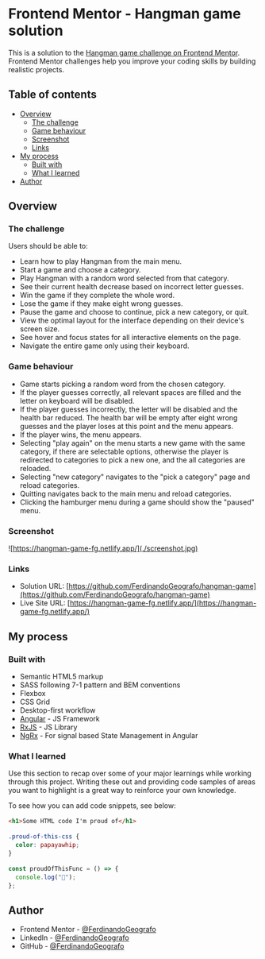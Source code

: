 # Frontend Mentor - Hangman game solution

This is a solution to the [Hangman game challenge on Frontend Mentor](https://www.frontendmentor.io/challenges/hangman-game-rsQiSVLGWn). Frontend Mentor challenges help you improve your coding skills by building realistic projects.

## Table of contents

- [Overview](#overview)
  - [The challenge](#the-challenge)
  - [Game behaviour](#game-behaviour)
  - [Screenshot](#screenshot)
  - [Links](#links)
- [My process](#my-process)
  - [Built with](#built-with)
  - [What I learned](#what-i-learned)
- [Author](#author)

## Overview

### The challenge

Users should be able to:

- Learn how to play Hangman from the main menu.
- Start a game and choose a category.
- Play Hangman with a random word selected from that category.
- See their current health decrease based on incorrect letter guesses.
- Win the game if they complete the whole word.
- Lose the game if they make eight wrong guesses.
- Pause the game and choose to continue, pick a new category, or quit.
- View the optimal layout for the interface depending on their device's screen size.
- See hover and focus states for all interactive elements on the page.
- Navigate the entire game only using their keyboard.

### Game behaviour

- Game starts picking a random word from the chosen category.
- If the player guesses correctly, all relevant spaces are filled and the letter on keyboard will be disabled.
- If the player guesses incorrectly, the letter will be disabled and the health bar reduced. The health bar will be empty after eight wrong guesses and the player loses at this point and the menu appears.
- If the player wins, the menu appears.
- Selecting "play again" on the menu starts a new game with the same category, if there are selectable options, otherwise the player is redirected to categories to pick a new one, and the all categories are reloaded.
- Selecting "new category" navigates to the "pick a category" page and reload categories.
- Quitting navigates back to the main menu and reload categories.
- Clicking the hamburger menu during a game should show the "paused" menu.

### Screenshot

![https://hangman-game-fg.netlify.app/](./screenshot.jpg)

### Links

- Solution URL: [https://github.com/FerdinandoGeografo/hangman-game](https://github.com/FerdinandoGeografo/hangman-game)
- Live Site URL: [https://hangman-game-fg.netlify.app/](https://hangman-game-fg.netlify.app/)

## My process

### Built with

- Semantic HTML5 markup
- SASS following 7-1 pattern and BEM conventions
- Flexbox
- CSS Grid
- Desktop-first workflow
- [Angular](https://angular.dev/) - JS Framework
- [RxJS](https://rxjs.dev/) - JS Library
- [NgRx](https://ngrx.io/guide/signals) - For signal based State Management in Angular

### What I learned

Use this section to recap over some of your major learnings while working through this project. Writing these out and providing code samples of areas you want to highlight is a great way to reinforce your own knowledge.

To see how you can add code snippets, see below:

```html
<h1>Some HTML code I'm proud of</h1>
```

```css
.proud-of-this-css {
  color: papayawhip;
}
```

```js
const proudOfThisFunc = () => {
  console.log("🎉");
};
```

## Author

- Frontend Mentor - [@FerdinandoGeografo](https://www.frontendmentor.io/profile/FerdinandoGeografo)
- LinkedIn - [@FerdinandoGeografo](https://www.linkedin.com/in/ferdinandogeografo/)
- GitHub - [@FerdinandoGeografo](https://github.com/FerdinandoGeografo/)
